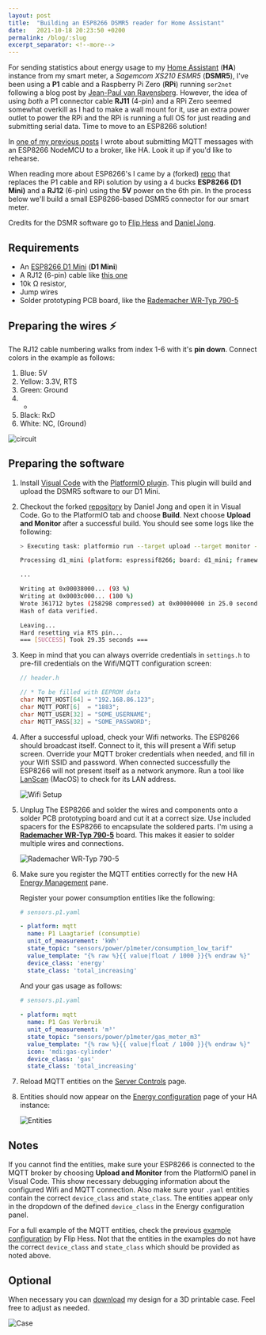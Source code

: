 ```yaml
---
layout: post
title:  "Building an ESP8266 DSMR5 reader for Home Assistant"
date:   2021-10-18 20:23:50 +0200
permalink: /blog/:slug
excerpt_separator: <!--more-->
---
```


For sending statistics about energy usage to my [Home Assistant](https://www.home-assistant.io/) (**HA**) instance from my smart meter, a *Sagemcom XS210 ESMR5* (**DSMR5**), I've been using a **P1** cable and a Raspberry Pi Zero (**RPi**) running `ser2net` following a blog post by [Jean-Paul van Ravensberg](https://devsecninja.com/2018/08/04/use-smart-energy-meter-with-home-assistant). However, the idea of using *both* a P1 connector cable **RJ11** (4-pin) and a RPi Zero seemed somewhat overkill as I had to make a wall mount for it, use an extra power outlet to power the RPi and the RPi is running a full OS for just reading and submitting serial data. Time to move to an ESP8266 solution!

<!--more-->

In [one of my previous posts](/blog/esp8266-mqtt) I wrote about submitting MQTT messages with an ESP8266 NodeMCU to a broker, like HA. Look it up if you'd like to rehearse.

When reading more about ESP8266's I came by a (forked) [repo](https://github.com/daniel-jong/esp8266_p1meter) that replaces the P1 cable and RPi solution by using a 4 bucks **ESP8266 (D1 Mini)** and a **RJ12** (6-pin) using the **5V** power on the 6th pin. In the process below we'll build a small ESP8266-based DSMR5 connector for our smart meter.

Credits for the DSMR software go to [Flip Hess](https://github.com/fliphess/esp8266_p1meter) and [Daniel Jong](https://github.com/daniel-jong/esp8266_p1meter).

## Requirements

* An [ESP8266 D1 Mini](https://www.amazon.nl/gp/product/B0754N794H/) (**D1 Mini**)
* A RJ12 (6-pin) cable like [this one](https://www.tinytronics.nl/shop/nl/kabels-en-connectoren/kabels-en-adapters/ethernet-en-telefoon/rj12-naar-6-pins-dupont-jumper-adapter)
* 10k Ω resistor,
* Jump wires
* Solder prototyping PCB board, like the [Rademacher WR-Typ 790-5](https://www.amazon.fr/LOCHRASTERPLATTE-790-5-HP-160-100/dp/B003A62ZLI)

## Preparing the wires ⚡

The RJ12 cable numbering walks from index 1-6 with it's **pin down**. Connect colors in the example as follows:

1. Blue: 5V
2. Yellow: 3.3V, RTS
3. Green: Ground
4. -
5. Black: RxD
6. White: NC, (Ground)

![circuit](https://i.imgur.com/pzu2NJJ.png)

## Preparing the software

1. Install [Visual Code](https://code.visualstudio.com/) with the [PlatformIO plugin](https://platformio.org/install/ide?install=vscode). This plugin will build and upload the DSMR5 software to our D1 Mini. 

2. Checkout the forked [repository](https://github.com/daniel-jong/esp8266_p1meter) by Daniel Jong and open it in Visual Code. Go to the PlatformIO tab and choose **Build**. Next choose **Upload and Monitor** after a successful build. You should see some logs like the following:
    
    ```bash
    > Executing task: platformio run --target upload --target monitor --environment d1_mini <
    
    Processing d1_mini (platform: espressif8266; board: d1_mini; framework: arduino)
   
    ...
    
    Writing at 0x00038000... (93 %)
    Writing at 0x0003c000... (100 %)
    Wrote 361712 bytes (258298 compressed) at 0x00000000 in 25.0 seconds (effective 115.8 kbit/s)...
    Hash of data verified.
    
    Leaving...
    Hard resetting via RTS pin...
    === [SUCCESS] Took 29.35 seconds ===
    ```

3. Keep in mind that you can always override credentials in `settings.h` to pre-fill credentials on the Wifi/MQTT configuration screen:
   ```c++
   // header.h
   
   // * To be filled with EEPROM data
   char MQTT_HOST[64] = "192.168.86.123";
   char MQTT_PORT[6]  = "1883";
   char MQTT_USER[32] = "SOME_USERNAME";
   char MQTT_PASS[32] = "SOME_PASSWORD";
   ```

4. After a successful upload, check your Wifi networks. The ESP8266 should broadcast itself. Connect to it, this will present a Wifi setup screen. Override your MQTT broker credentials when needed, and fill in your Wifi SSID and password. When connected successfully the ESP8266 will not present itself as a network anymore. Run a tool like [LanScan](https://apps.apple.com/nl/app/lanscan/id472226235) (MacOS) to check for its LAN address.

   ![Wifi Setup](https://i.imgur.com/VaY8G5g.png)

5. Unplug The ESP8266 and solder the wires and components onto a solder PCB prototyping board and cut it at a correct size. Use included spacers for the ESP8266 to encapsulate the soldered parts. I'm using a [**Rademacher WR-Typ 790-5**](https://www.amazon.fr/LOCHRASTERPLATTE-790-5-HP-160-100/dp/B003A62ZLI) board. This makes it easier to solder multiple wires and connections.

   ![Rademacher WR-Typ 790-5](https://i.imgur.com/8jperpp.jpg)
   

6. Make sure you register the MQTT entities correctly for the new HA [Energy Management](https://my.home-assistant.io/redirect/energy/) pane.
   
   Register your power consumption entities like the following:
   
   ```yaml
   # sensors.p1.yaml
   
   - platform: mqtt
     name: P1 Laagtarief (consumptie)
     unit_of_measurement: 'kWh'
     state_topic: "sensors/power/p1meter/consumption_low_tarif"
     value_template: "{% raw %}{{ value|float / 1000 }}{% endraw %}"
     device_class: 'energy'
     state_class: 'total_increasing'
   ```
   
   And your gas usage as follows:
   
   ```yaml
   # sensors.p1.yaml
  
   - platform: mqtt
     name: P1 Gas Verbruik
     unit_of_measurement: 'm³'
     state_topic: "sensors/power/p1meter/gas_meter_m3"
     value_template: "{% raw %}{{ value|float / 1000 }}{% endraw %}"
     icon: 'mdi:gas-cylinder'
     device_class: 'gas'
     state_class: 'total_increasing'
   ```


7. Reload MQTT entities on the [Server Controls](https://my.home-assistant.io/redirect/server_controls/) page.

8. Entities should now appear on the [Energy configuration](https://my.home-assistant.io/redirect/config_energy/) page of your HA instance:

   ![Entities](https://i.imgur.com/kG1b2ut.png)
   
   
## Notes
If you cannot find the entities, make sure your ESP8266 is connected to the MQTT broker by choosing **Upload and Monitor** from the PlatformIO panel in Visual Code. This show necessary debugging information about the configured Wifi and MQTT connection. Also make sure your `.yaml` entities contain the correct `device_class` and `state_class`. The entities appear only in the dropdown of the defined `device_class` in the Energy configuration panel.

For a full example of the MQTT entities, check the previous [example configuration](https://github.com/fliphess/esp8266_p1meter) by Flip Hess. Not that the entities in the examples do not have the correct `device_class` and `state_class` which should be provided as noted above.

## Optional
When necessary you can [download](/assets/downloads/Case_DSMR5_ESP8266_D1_Mini.stl) my design for a 3D printable case. Feel free to adjust as needed.

![Case](https://i.imgur.com/5hWs3eK.png)

